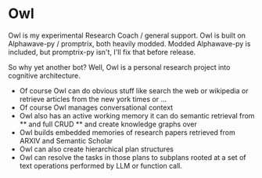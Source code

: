 # Owl
Owl is my experimental Research Coach / general support.
Owl is built on Alphawave-py / promptrix, both heavily modded. Modded Alphawave-py is included, but promptrix-py isn't, I'll fix that before release.

So why yet another bot? Well, Owl is a personal research project into cognitive architecture. 
* Of course Owl can do obvious stuff like search the web or wikipedia or retrieve articles from the new york times or ...
* Of course Owl manages conversational context
* Owl also has an active working memory it can do semantic retrieval from
    ** and full CRUD
    ** and create knowledge graphs over
* Owl builds embedded memories of research papers retrieved from ARXIV and Semantic Scholar
* Owl can also create hierarchical plan structures
* Owl can resolve the tasks in those plans to subplans rooted at a set of text operations performed by LLM or function call.
    
